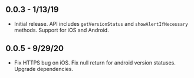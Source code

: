 ## 0.0.3 - 1/13/19

* Initial release. API includes `getVersionStatus` and `showAlertIfNecessary` methods. Support for iOS and Android.

## 0.0.5 - 9/29/20

* Fix HTTPS bug on iOS. Fix null return for android version statuses. Upgrade dependencies.
